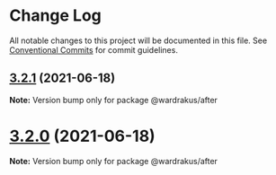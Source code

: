 # Change Log

All notable changes to this project will be documented in this file.
See [Conventional Commits](https://conventionalcommits.org) for commit guidelines.

## [3.2.1](https://github.com/wardrakus/gehen/compare/v3.2.0...v3.2.1) (2021-06-18)

**Note:** Version bump only for package @wardrakus/after

# [3.2.0](https://github.com/batusai513/gehen/compare/v3.1.3...v3.2.0) (2021-06-18)

**Note:** Version bump only for package @wardrakus/after
